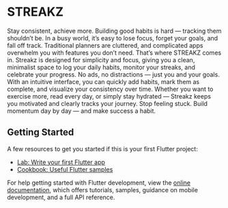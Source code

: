 # STREAKZ
Stay consistent, achieve more.
Building good habits is hard — tracking them shouldn’t be.
In a busy world, it’s easy to lose focus, forget your goals, and fall off track. Traditional planners are cluttered, and complicated apps overwhelm you with features you don’t need.
That’s where STREAKZ comes in.
Streakz is designed for simplicity and focus, giving you a clean, minimalist space to log your daily habits, monitor your streaks, and celebrate your progress. No ads, no distractions — just you and your goals.
With an intuitive interface, you can quickly add habits, mark them as complete, and visualize your consistency over time. Whether you want to exercise more, read every day, or simply stay hydrated — Streakz keeps you motivated and clearly tracks your journey.
Stop feeling stuck. Build momentum day by day — and make success a habit.

## Getting Started
A few resources to get you started if this is your first Flutter project:

- [Lab: Write your first Flutter app](https://docs.flutter.dev/get-started/codelab)
- [Cookbook: Useful Flutter samples](https://docs.flutter.dev/cookbook)

For help getting started with Flutter development, view the
[online documentation](https://docs.flutter.dev/), which offers tutorials,
samples, guidance on mobile development, and a full API reference.
